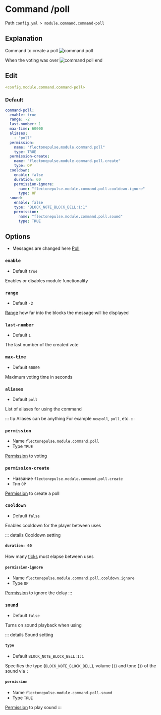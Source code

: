 # Command /poll
Path `config.yml > module.command.command-poll`

## Explanation
Command to create a poll
![command poll](/commandpoll.png)

When the voting was over
![command poll end](/commandpollend.png)

## Edit
```yaml
<config.module.command.command-poll>
```

### Default
```yaml
command-poll:
  enable: true
  range: -2
  last-number: 1
  max-time: 60000
  aliases:
    - "poll"
  permission:
    name: "flectonepulse.module.command.poll"
    type: TRUE
  permission-create:
    name: "flectonepulse.module.command.poll.create"
    type: OP
  cooldown:
    enable: false
    duration: 60
    permission-ignore:
      name: "flectonepulse.module.command.poll.cooldown.ignore"
      type: OP
  sound:
    enable: false
    type: "BLOCK_NOTE_BLOCK_BELL:1:1"
    permission:
      name: "flectonepulse.module.command.poll.sound"
      type: TRUE
```

## Options

- Messages are changed here [Poll](/en/messages/ru_ru/module/command/command-poll/)

### `enable`
- Default `true`

Enables or disables module functionality

### `range`
- Default `-2`

[Range](#range-types) how far into the blocks the message will be displayed

### `last-number`
- Default `1`

The last number of the created vote

### `max-time`
- Default `60000`

Maximum voting time in seconds

### `aliases`
- Default `poll`

List of aliases for using the command

::: tip Aliases can be anything
For example `newpoll`, `poll`, etc.
:::

### `permission`
- Name `flectonepulse.module.command.poll`
- Type `TRUE`

[Permission](/en/config/module/#explanation) to voting

### `permission-create`
- Название `flectonepulse.module.command.poll.create`
- Тип `OP`

[Permission](/en/config/module/#explanation) to create a poll

### `cooldown`
- Default `false`

Enables cooldown for the player between uses

::: details Cooldown setting
#### `duration: 60`

How many [ticks](https://minecraft.wiki/w/Tick) must elapse between uses

#### `permission-ignore`
- Name `flectonepulse.module.command.poll.cooldown.ignore`
- Type `OP`

[Permission](/en/config/module/#explanation) to ignore the delay
:::

### `sound`
- Default `false`

Turns on sound playback when using

::: details Sound setting
#### `type`
- Default `BLOCK_NOTE_BLOCK_BELL:1:1`

Specifies the type (`BLOCK_NOTE_BLOCK_BELL`), volume (`1`) and tone (`1`) of the sound via `:`

#### `permission`
- Name `flectonepulse.module.command.poll.sound`
- Type `TRUE`

[Permission](/en/config/module/#explanation) to play sound
:::

<!--@include: @/en/parts/range.md-->